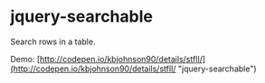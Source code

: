 jquery-searchable
=================

Search rows in a table.

Demo: [http://codepen.io/kbjohnson90/details/stflI/](http://codepen.io/kbjohnson90/details/stflI/ "jquery-searchable")
